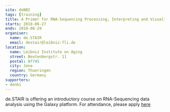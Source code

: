 ```yaml
---
site: deNBI
tags: [training]
title: A Primer for RNA-Sequencing Processing, Interpreting and Visualization in Jena
starts: 2018-06-27
ends: 2018-06-29
organiser:
  name: de.STAIR
  email: destair@leibniz-fli.de
location:
  name: Leibniz Institute on Aging
  street: Beutenbergstr. 11
  postal: 07745
  city: Jena
  region: Thueringen
  country: Germany
supporters:
- denbi
---
```


de.STAIR is offering an introductory course on RNA-Sequencing data analysis using the Galaxy platform.
For attendance, please apply [here](https://www.denbi.de/22-training-cat/training-courses/555-a-primer-for-rna-seq-processing-interpreting-and-visualization)
